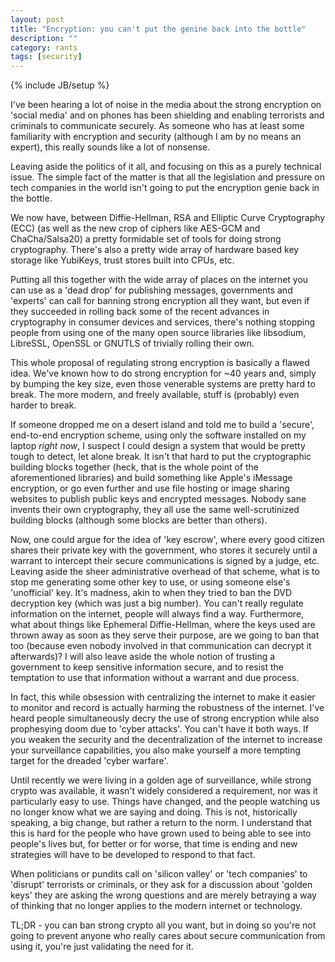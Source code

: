 ```yaml
---
layout: post
title: "Encryption: you can't put the genine back into the bottle"
description: ""
category: rants
tags: [security]
---
```

{% include JB/setup %}

I've been hearing a lot of noise in the media about the strong encryption on 'social media' and on phones has been shielding and enabling terrorists and criminals to communicate securely. As someone who has at least some familiarity with encryption and security (although I am by no means an expert), this really sounds like a lot of nonsense.

Leaving aside the politics of it all, and focusing on this as a purely technical issue. The simple fact of the matter is that all the legislation and pressure on tech companies in the world isn't going to put the encryption genie back in the bottle.

We now have, between Diffie-Hellman, RSA and Elliptic Curve Cryptography (ECC) (as well as the new crop of ciphers like AES-GCM and ChaCha/Salsa20) a pretty formidable set of tools for doing strong cryptography. There's also a pretty wide array of hardware based key storage like YubiKeys, trust stores built into CPUs, etc.

Putting all this together with the wide array of places on the internet you can use as a 'dead drop' for publishing messages, governments and 'experts' can call for banning strong encryption all they want, but even if they succeeded in rolling back some of the recent advances in cryptography in consumer devices and services, there's nothing stopping people from using one of the many open source libraries like libsodium, LibreSSL, OpenSSL or GNUTLS of trivially rolling their own.

This whole proposal of regulating strong encryption is basically a flawed idea. We've known how to do strong encryption for ~40 years and, simply by bumping the key size, even those venerable systems are pretty hard to break. The more modern, and freely available, stuff is (probably) even harder to break.

If someone dropped me on a desert island and told me to build a 'secure', end-to-end encryption scheme, using only the software installed on my laptop *right now*, I suspect I could design a system that would be pretty tough to detect, let alone break. It isn't that hard to put the cryptographic building blocks together (heck, that is the whole point of the aforementioned libraries) and build something like Apple's iMessage encryption, or go even further and use file hosting or image sharing websites to publish public keys and encrypted messages. Nobody sane invents their own cryptography, they all use the same well-scrutinized building blocks (although some blocks are better than others).

Now, one could argue for the idea of 'key escrow', where every good citizen shares their private key with the government, who stores it securely until a warrant to intercept their secure communications is signed by a judge, etc. Leaving aside the sheer administrative overhead of that scheme, what is to stop me generating some other key to use, or using someone else's 'unofficial' key. It's madness, akin to when they tried to ban the DVD decryption key (which was just a big number). You can't really regulate information on the internet, people will always find a way. Furthermore, what about things like Ephemeral Diffie-Hellman, where the keys used are thrown away as soon as they serve their purpose, are we going to ban that too (because even nobody involved in that communication can decrypt it afterwards)? I will also leave aside the whole notion of trusting a government to keep sensitive information secure, and to resist the temptation to use that information without a warrant and due process.

In fact, this while obsession with centralizing the internet to make it easier to monitor and record is actually harming the robustness of the internet. I've heard people simultaneously decry the use of strong encryption while also prophesying doom due to 'cyber attacks'. You can't have it both ways. If you weaken the security and the decentralization of the internet to increase your surveillance capabilities, you also make yourself a more tempting target for the dreaded 'cyber warfare'.

Until recently we were living in a golden age of surveillance, while strong
crypto was available, it wasn't widely considered a requirement, nor was it
particularly easy to use. Things have changed, and the people watching us no longer know what we are saying and doing. This is not, historically speaking, a big change, but rather a return to the norm. I understand that this is hard for the people who have grown used to being able to see into people's lives but, for better or for worse, that time is ending and new strategies will have to be developed to respond to that fact.

When politicians or pundits call on 'silicon valley' or 'tech companies' to 'disrupt' terrorists or criminals, or they ask for a discussion about 'golden keys' they are asking the wrong questions and are merely betraying a way of thinking that no longer applies to the modern internet or technology.

TL;DR - you can ban strong crypto all you want, but in doing so you're not going to prevent anyone who really cares about secure communication from using it, you're just validating the need for it.
